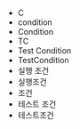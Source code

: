 ﻿- C
- condition
- Condition
- TC
- Test Condition
- TestCondition
- 실행 조건
- 실행조건
- 조건
- 테스트 조건
- 테스트조건
